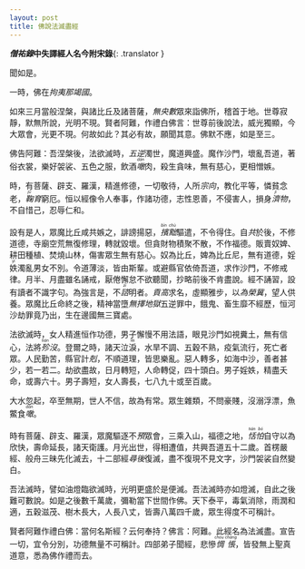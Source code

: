 ```yaml
---
layout: post
title: 佛說法滅盡經
---
```


**<dfn title="僧佑录：《出三藏记集》，梁代释僧佑(445～518)撰。后世经录家又简称它为《僧佑录》。">僧祐錄</dfn>中失譯經人名今附宋錄**{: .translator }

聞如是。

一時，佛在<dfn title="拘夷那竭国：末罗国，释迦牟尼佛涅槃处。">拘夷那竭國</dfn>。

如來三月當般涅槃，與諸比丘及諸菩薩，<dfn title="无央数：阿僧祇。">無央數</dfn>眾來詣佛所，稽首于地。世尊寂靜，默無所說，光明不現。賢者阿難，作禮白佛言：世尊前後說法，威光獨顯，今大眾會，光更不現。何故如此？其必有故，願聞其意。佛默不應，如是至三。

佛告阿難：吾涅槃後，法欲滅時，<dfn title="五逆：五无间业。罪恶极逆于理，故谓之逆。">五逆</dfn>濁世，魔道興盛。魔作沙門，壞亂吾道，著俗衣裳，樂好袈裟、五色之服，飲酒<dfn title="噉：食，吃。"><ruby>噉<rt>dàn</rt></ruby></dfn>肉，殺生貪味，無有慈心，更相憎嫉。

時，有菩薩、辟支、羅漢，精進修德，一切敬待，人所<dfn title="宗向：宗仰，归趋。">宗向</dfn>，教化平等，憐貧念老，<dfn title="鞠育：抚养，养育。"><ruby>鞠<rt>jū</rt></ruby>育</dfn>窮厄。恒以經像令人奉事，作諸功德，志性恩善，不侵害人，損身<dfn title="济物：犹济人。"><ruby>濟<rt>jì</rt></ruby>物</dfn>，不自惜己，忍辱仁和。

設有是人，眾魔比丘咸共嫉之，誹謗揚惡，<dfn title="摈黜：斥退废黜。指排除摈弃。"><ruby>擯黜<rt>bìn chù</rt></ruby></dfn>驅遣，不令得住。自<dfn title="共：皆，共同。">共</dfn>於後，不修道德，寺廟空荒無復修理，轉就毀壞。但貪財物積聚不散，不作福德。販賣奴婢、耕田種植、焚燒山林，傷害眾生無有慈心。奴為比丘，婢為比丘尼，無有道德，婬<ruby>妷<rt>yì</rt></ruby>濁亂男女不別。令道薄淡，皆由斯輩。或避縣官依倚吾道，求作沙門，不修戒律。月半、月盡雖名誦戒，厭倦懈怠不欲聽聞，抄略前後不肯盡說。經不誦習，設有讀者不識字句。為強言是，不<dfn title="谘：征询。"><ruby>諮<rt>zī</rt></ruby></dfn>明者。<dfn title="贡高：骄傲自大，纵横自恣。">貢高</dfn>求名，虛顯雅步，以<dfn title="为：求取。">為</dfn><dfn title="荣冀：对荣华富贵的欲望。">榮冀</dfn>，望人供養。眾魔比丘命終之後，精神當墮<dfn title="无择地狱：无间地狱之古译。">無擇地獄</dfn>五逆罪中，餓鬼、畜生靡不經歷，恒河沙劫罪竟乃出，生在邊國無三寶處。

法欲滅時，女人精進恒作功德，男子懈慢不用法語，眼見沙門如視糞土，無有信心，法將<dfn title="殄沒：隐没，灭绝。"><ruby>殄<rt>tiǎn</rt></ruby>沒</dfn>。登爾之時，諸天泣<span title="泪"><ruby>淚<rt>lèi</rt></ruby></span>，水旱不調、五穀不熟，疫氣流行，死亡者眾。人民勤苦，縣官計<dfn title="剋：克扣，暗中削减。">剋</dfn>，不順道理，皆思樂亂。惡人轉多，如海中沙，善者甚少，若一若二。劫欲盡故，日月轉短，人命轉促，四十頭白。男子婬妷，精盡夭命，或壽六十。男子壽短，女人壽長，七八九十或至百歲。

大水忽起，卒至無期，世人不信，故為有常。眾生雜類，不問豪賤，沒溺浮漂，魚鱉食<dfn title="噉：食，吃。"><ruby>噉<rt>dàn</rt></ruby></dfn>。

時有菩薩、辟支、羅漢，眾魔<span title="驱">驅</span>逐不<dfn title="预：参加，参与。">預</dfn>眾會，三乘入山，福德之地，<dfn title="恬怕：淡泊。"><ruby>恬怕<rt>tián bó</rt></ruby></dfn>自守以為欣快，壽命延長，諸天衛護。月光出世，得相遭值，共興吾道五十二歲。首楞嚴經、般舟三昧先化滅去，十二部經<dfn title="寻后：随后。">尋後</dfn>復滅，盡不復現不見文字，沙門袈裟自然變白。

吾法滅時，譬如油燈臨欲滅時，光明更盛於是便滅。吾法滅時亦如燈滅，自此之後難可數說。如是之後數千萬歲，彌勒當下世間作佛。天下泰平，毒氣消除，雨潤和適，五穀滋茂、樹木長大，人長八丈，皆壽八萬四千歲，眾生得度不可稱計。

賢者阿難作禮白佛：當何名斯經？云何奉持？佛言：阿難。此經名為法滅盡。宣告一切，宜令分別，功德無量不可稱計。四部弟子聞經，悲慘<dfn title="惆怅：因失意或失望而伤感、懊恼。"><ruby>惆悵<rt>chóu chàng</rt></ruby></dfn>，皆發無上聖真道意，悉為佛作禮而去。
